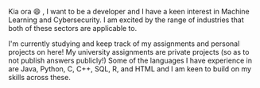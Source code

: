 Kia ora 😄 , I want to be a developer and I have a keen interest in Machine Learning and Cybersecurity. I am excited by the range of industries that both of these sectors are applicable to.

I'm currently studying and keep track of my assignments and personal projects on here! My university assignments are private projects (so as to not publish answers publicly!)
Some of the languages I have experience in are Java, Python, C, C++, SQL, R, and HTML and I am keen to build on my skills across these.
